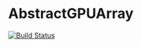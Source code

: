 # AbstractGPUArray

[![Build Status](https://travis-ci.org/SimonDanisch/AbstractGPUArray.jl.svg?branch=master)](https://travis-ci.org/SimonDanisch/AbstractGPUArray.jl)
